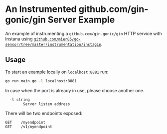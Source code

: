 An Instrumented github.com/gin-gonic/gin Server Example
=======================================================

An example of instrumenting a `github.com/gin-gonic/gin` HTTP service with Instana using [`github.com/mier85/go-sensor/tree/master/instrumentation/instagin`](https://pkg.go.dev/github.com/mier85/go-sensor/instrumentation/instagin).

Usage
-----

To start an example locally on `localhost:8881` run:

```bash
go run main.go -l localhost:8881
```

In case when the port is already in use, please choose another one.

```
  -l string
        Server listen address
```

There will be two endpoints exposed:

```
GET    /myendpoint
GET    /v1/myendpoint
```
